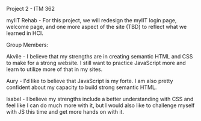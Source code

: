 Project 2 - ITM 362

myIIT Rehab - For this project, we will redesign the myIIT login page, welcome page, and one more aspect of the site (TBD) to reflect what we learned in HCI.

Group Members:

Akvile - I believe that my strengths are in creating semantic HTML and CSS to make for a strong website. I still want to practice JavaScript more and learn to utilize more of that in my sites.

Aury - I'd like to believe that JavaScript is my forte. I am also pretty confident about my capacity to build strong semantic HTML.

Isabel - I believe my strengths include a better understanding with CSS and feel like I can do much more with it, but I would also like to challenge myself with JS this time and get more hands on with it.

